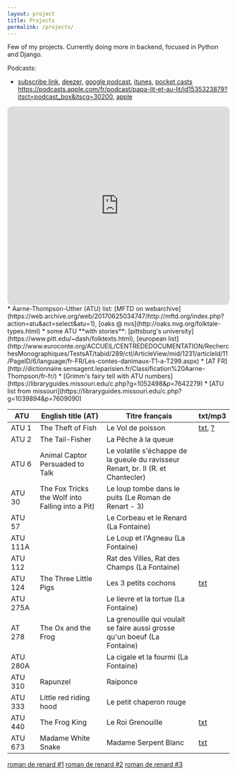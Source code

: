 ```yaml
---
layout: project
title: Projects
permalink: /projects/
---
```


Few of my projects. Currently doing more in backend, focused in Python and Django.

Podcasts:
* [subscribe link](/player/web/feed.xml), [deezer](https://www.deezer.com/us/show/1868262), [google podcast](https://podcasts.google.com/search/papa%20lit%20et%20au%20lit), [itunes](https://podcasts.apple.com/de/podcast/papa-lit-et-au-lit/id1535323879), [pocket casts](https://pca.st/qyfcukup)
https://podcasts.apple.com/fr/podcast/papa-lit-et-au-lit/id1535323879?itsct=podcast_box&itscg=30200, [apple](https://apple.co/36QAkOI)
<iframe src="https://embed.podcasts.apple.com/us/podcast/papa-lit-et-au-lit/id1535323879?itsct=podcast_box&amp;itscg=30200" height="450px" frameborder="0" sandbox="allow-forms allow-popups allow-same-origin allow-scripts allow-top-navigation-by-user-activation" allow="autoplay *; encrypted-media *;" style="width: 100%; max-width: 660px; overflow: hidden; border-radius: 10px; background: transparent;"></iframe>
* Aarne-Thompson-Uther (ATU) list: [MFTD on webarchive](https://web.archive.org/web/20170625034747/http://mftd.org/index.php?action=atu&act=select&atu=1), [oaks @ nvs](http://oaks.nvg.org/folktale-types.html)
* some ATU **with stories**: [pittsburg's university](https://www.pitt.edu/~dash/folktexts.html), [european list](http://www.euroconte.org/ACCUEIL/CENTREDEDOCUMENTATION/RecherchesMonographiques/TestsAT/tabid/289/ctl/ArticleView/mid/1231/articleId/11/PageID/6/language/fr-FR/Les-contes-danimaux-T1-a-T299.aspx)
* [AT FR](http://dictionnaire.sensagent.leparisien.fr/Classification%20Aarne-Thompson/fr-fr/)
* [Grimm's fairy tell with ATU numbers](https://libraryguides.missouri.edu/c.php?g=1052498&p=7642279)
* [ATU list from missouri](https://libraryguides.missouri.edu/c.php?g=1039894&p=7609090)

| ATU     | English title (AT)      | Titre français          | txt/mp3               |
|---------|-------------------------|-------------------------|-----------------------|
| ATU 1   | The Theft of Fish       | Le Vol de poisson       | [txt][1txt], [?][1mp3] |
| ATU 2   | The Tail-Fisher         | La Pêche à la queue     |                       |
| ATU 6   | Animal Captor Persuaded to Talk |  Le volatile s'échappe de la gueule du ravisseur Renart, br. II (R. et Chantecler) |   |
| ATU 30  | The Fox Tricks the Wolf into Falling into a Pit)  |  Le loup tombe dans le puits (Le Roman de Renart - 3)  |   |
| ATU 57  |                         | Le Corbeau et le Renard (La Fontaine)|          |
| ATU 111A|                         | Le Loup et l'Agneau (La Fontaine) |             |
| ATU 112 |                         | Rat des Villes, Rat des Champs (La Fontaine) |  |
| ATU 124 | The Three Little Pigs   | Les 3 petits cochons    | [txt][txt124]         |
| ATU 275A|                         | Le lievre et la tortue (La Fontaine) |          |
| AT 278  | The Ox and the Frog     | La grenouille qui voulait se faire aussi grosse qu'un boeuf (La Fontaine) | |
| ATU 280A|                         |La cigale et la fourmi (La Fontaine)  |          |
| ATU 310 | Rapunzel                | Raiponce                |                       |
| ATU 333 | Little red riding hood  | Le petit chaperon rouge |                       |
| ATU 440 | The Frog King           | Le Roi Grenouille       | [txt][txt440]          |
| ATU 673 | Madame White Snake      | Madame Serpent Blanc    | [txt][txt673]         |


[1txt]: https://www.persee.fr/doc/roma_0035-8029_1888_num_17_65_5986
[1mp3]: https://oberron.github.io/spark-fi/
[txt124]: http://www.coindespetits.com/histoires/hist3cochons/3petitscochons1.html
[txt440]:https://www.pitt.edu/~dash/frog.html
[txt673]: https://raw.githubusercontent.com/oberron/spark-fi/master/drafts/atu673-fr.md


[roman de renard #1](https://litterature924853235.files.wordpress.com/2018/06/leroy-allais-renard.pdf)
[roman de renard #2](http://extraits.tea-ebook.com/Hachette/9/63/9782035866639.html)
[roman de renard #3](https://bibliothequenumerique.tv5monde.com/download/pdf/513)
